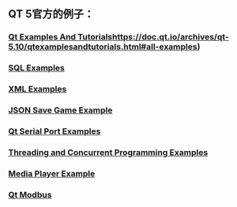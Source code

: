 ## QT 5官方的例子：
### [Qt Examples And Tutorials](https://doc.qt.io/archives/qt-5.10/qtexamplesandtutorials.html#all-examples)https://doc.qt.io/archives/qt-5.10/qtexamplesandtutorials.html#all-examples)
### [SQL Examples](https://doc.qt.io/archives/qt-5.10/examples-sql.html)
### [XML Examples](https://doc.qt.io/archives/qt-5.10/examples-xml.html)
### [JSON Save Game Example](https://doc.qt.io/archives/qt-5.10/qtcore-json-savegame-example.html)
### [Qt Serial Port Examples](https://doc.qt.io/archives/qt-5.10/qtserialport-examples.html)
### [Threading and Concurrent Programming Examples](https://doc.qt.io/archives/qt-5.10/examples-threadandconcurrent.html)
### [Media Player Example](https://doc.qt.io/archives/qt-5.10/qtmultimedia-multimediawidgets-player-example.html)
### [Qt Modbus](https://doc.qt.io/qt-5/qtmodbus-backends.html)
